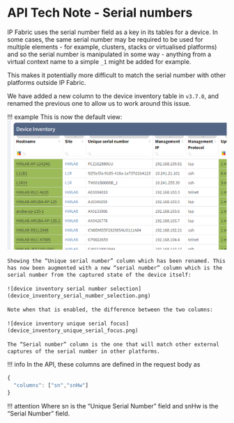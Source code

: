 # API Tech Note - Serial numbers

IP Fabric uses the serial number field as a key in its tables for a device. In some cases, the same serial number may be required to be used for multiple elements - for example, clusters, stacks or virtualised platforms) and so the serial number is manipulated in some way - anything from a virtual context name to a simple `_1` might be added for example.

This makes it potentially more difficult to match the serial number with other platforms outside IP Fabric.

We have added a new column to the device inventory table in `v3.7.0`, and renamed the previous one to allow us to work around this issue.


!!! example This is now the default view:
    ![device inventory](device_inventory.png)

    Showing the “Unique serial number” column which has been renamed. This has now been augmented with a new “serial number” column which is the serial number from the captured state of the device itself:

    ![device inventory serial number selection](device_inventory_serial_number_selection.png)

    Note when that is enabled, the difference between the two columns:

    ![device inventory unique serial focus](device_inventory_unique_serial_focus.png)

    The “Serial number” column is the one that will match other external captures of the serial number in other platforms.

!!! info In the API, these columns are defined in the request body as
  ``` js
  {
    "columns": ["sn","snHw"]
  }
  ```
!!! attention
    Where sn is the “Unique Serial Number” field and snHw is the “Serial Number” field.